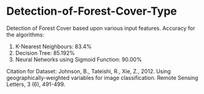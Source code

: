 # Detection-of-Forest-Cover-Type
Detection of Forest Cover based upon various input features.
Accuracy for the algorithms:
1. K-Nearest Neighbours: 83.4%
2. Decision Tree: 85.192%
3. Neural Networks using Sigmoid Function: 90.00%

Citation for Dataset: Johnson, B., Tateishi, R., Xie, Z., 2012. Using geographically-weighted variables for image classification. Remote Sensing Letters, 3 (6), 491-499.

